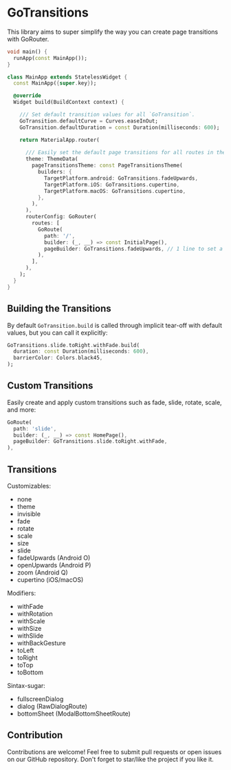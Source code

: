 
# GoTransitions

This library aims to super simplify the way you can create page transitions with GoRouter.

```dart
void main() {
  runApp(const MainApp());
}

class MainApp extends StatelessWidget {
  const MainApp({super.key});

  @override
  Widget build(BuildContext context) {

    /// Set default transition values for all `GoTransition`.
    GoTransition.defaultCurve = Curves.easeInOut;
    GoTransition.defaultDuration = const Duration(milliseconds: 600);

    return MaterialApp.router(
    
      /// Easily set the default page transitions for all routes in theme.
      theme: ThemeData(
        pageTransitionsTheme: const PageTransitionsTheme(
          builders: {
            TargetPlatform.android: GoTransitions.fadeUpwards,
            TargetPlatform.iOS: GoTransitions.cupertino,
            TargetPlatform.macOS: GoTransitions.cupertino,
          },
        ),
      ),
      routerConfig: GoRouter(
        routes: [
          GoRoute(
            path: '/',
            builder: (_, __) => const InitialPage(),
            pageBuilder: GoTransitions.fadeUpwards, // 1 line to set a page transition!
          ),
        ],
      ),
    );
  }
}
```

## Building the Transitions

By default `GoTransition.build` is called through implicit tear-off with default values, but you can call it explicitly:

```dart
GoTransitions.slide.toRight.withFade.build(
  duration: const Duration(milliseconds: 600),
  barrierColor: Colors.black45,
);
```

## Custom Transitions

Easily create and apply custom transitions such as fade, slide, rotate, scale, and more:

```dart
GoRoute(
  path: 'slide',
  builder: (_, __) => const HomePage(),
  pageBuilder: GoTransitions.slide.toRight.withFade,
),
```

## Transitions

Customizables:

- none
- theme
- invisible
- fade
- rotate
- scale
- size
- slide
- fadeUpwards (Android O)
- openUpwards (Android P)
- zoom (Android Q)
- cupertino (iOS/macOS)

Modifiers:

- withFade
- withRotation
- withScale
- withSize
- withSlide
- withBackGesture
- toLeft
- toRight
- toTop
- toBottom

Sintax-sugar:

- fullscreenDialog
- dialog (RawDialogRoute)
- bottomSheet (ModalBottomSheetRoute)

## Contribution

Contributions are welcome! Feel free to submit pull requests or open issues on our GitHub repository. Don't forget to star/like the project if you like it.
